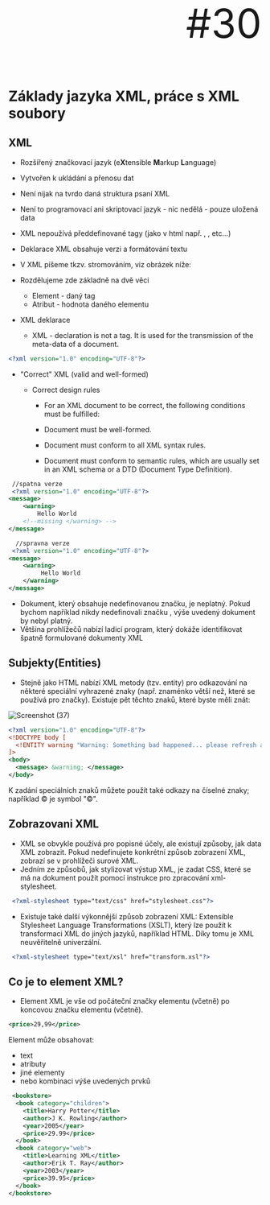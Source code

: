 
<p align="right" style="font-size: 80px;">#30</p>

# Základy jazyka XML, práce s XML soubory

## XML

* Rozšířený značkovací jazyk (e**X**tensible **M**arkup **L**anguage)
* Vytvořen k ukládání a přenosu dat
* Není nijak na tvrdo daná struktura psaní XML
* Není to programovací ani skriptovací jazyk - nic nedělá - pouze uložená data
* XML nepoužívá předdefinované tagy (jako v html např. <body>, <head>, etc...)
* Deklarace XML obsahuje verzi a formátování textu
* V XML píšeme tkzv. stromováním, viz obrázek níže:
 
* Rozdělujeme zde základně na dvě věci

  * Element - daný tag
  * Atribut - hodnota daného elementu 
 
* XML deklarace
  * XML - declaration is not a tag. It is used for the transmission of the meta-data of a document.
```XML
<?xml version="1.0" encoding="UTF-8"?>
```
* "Correct" XML (valid and well-formed)
  * Correct design rules
 
    * For an XML document to be correct, the following conditions must be fulfilled:

    * Document must be well-formed.
    * Document must conform to all XML syntax rules.
    * Document must conform to semantic rules, which are usually set in an XML schema or a DTD (Document Type Definition).
```XML
 //spatna verze
 <?xml version="1.0" encoding="UTF-8"?>
<message>
    <warning>
        Hello World
    <!--missing </warning> -->
</message>
```
```XML
  //spravna verze
 <?xml version="1.0" encoding="UTF-8"?>
<message>
    <warning>
         Hello World
    </warning>
</message>
```
- Dokument, který obsahuje nedefinovanou značku, je neplatný. Pokud bychom například nikdy nedefinovali značku <warning>, výše uvedený dokument by nebyl platný.
- Většina prohlížečů nabízí ladicí program, který dokáže identifikovat špatně formulované dokumenty XML
 
## Subjekty(Entities)
- Stejně jako HTML nabízí XML metody (tzv. entity) pro odkazování na některé speciální vyhrazené znaky (např. znaménko větší než, které se používá pro značky). Existuje pět těchto znaků, které byste měli znát:
 
 ![Screenshot (37)](https://user-images.githubusercontent.com/66387359/154062464-633c301c-46dc-46cc-9640-261c975800b7.png)
 
```XML 
<?xml version="1.0" encoding="UTF-8"?>
<!DOCTYPE body [
  <!ENTITY warning "Warning: Something bad happened... please refresh and try again.">
]>
<body>
  <message> &warning; </message>
</body>
```
 
K zadání speciálních znaků můžete použít také odkazy na číselné znaky; například &#xA9; je symbol "©".
 
## Zobrazovani XML
- XML se obvykle používá pro popisné účely, ale existují způsoby, jak data XML zobrazit. Pokud nedefinujete konkrétní způsob zobrazení XML, zobrazí se v prohlížeči surové XML.
- Jedním ze způsobů, jak stylizovat výstup XML, je zadat CSS, které se má na dokument použít pomocí instrukce pro zpracování xml-stylesheet.
```XML
 <?xml-stylesheet type="text/css" href="stylesheet.css"?>
```
 
- Existuje také další výkonnější způsob zobrazení XML: Extensible Stylesheet Language Transformations (XSLT), který lze použít k transformaci XML do jiných jazyků, například HTML. Díky tomu je XML neuvěřitelně univerzální.
 
```XML
 <?xml-stylesheet type="text/xsl" href="transform.xsl"?>
```
## Co je to element XML?
- Element XML je vše od počáteční značky elementu (včetně) po koncovou značku elementu (včetně).
 
 ```XML
<price>29,99</price>
```
Element může obsahovat:
- text
- atributy
- jiné elementy
- nebo kombinaci výše uvedených prvků

```XML
 <bookstore>
  <book category="children">
    <title>Harry Potter</title>
    <author>J K. Rowling</author>
    <year>2005</year>
    <price>29.99</price>
  </book>
  <book category="web">
    <title>Learning XML</title>
    <author>Erik T. Ray</author>
    <year>2003</year>
    <price>39.95</price>
  </book>
</bookstore>
```
<title>, <author>, <year> a <price> mají textový obsah, protože obsahují text (například 29,99).

<bookstore> a <book> mají obsah elementu, protože obsahují elementy.

<book> má atribut (category="children").
 
 ## Atribut
- Atributy XML musí být uvozeny
- Hodnoty atributů musí být vždy uvedeny v uvozovkách. Lze použít jednoduché nebo dvojité uvozovky.
- Pro pohlaví osoby lze element <person> zapsat takto:
 
 ```XML
<person gender="female">
 ______________________
 
<person gender='female'>
 
 //dva postupy jak to zapsat
```
 
### Prvky XML vs. atributy
- Podívejte se na tyto dva příklady:
 ```XML
 <person gender="female">
  <firstname>Anna</firstname>
  <lastname>Smith</lastname>
</person>
```
 ```XML
<person>
  <gender>female</gender>
  <firstname>Anna</firstname>
  <lastname>Smith</lastname>
</person>
```
V prvním příkladu je pohlaví atributem. V posledním příkladu je gender element. Oba příklady poskytují stejné informace.

V XML neexistují žádná pravidla, kdy používat atributy a kdy elementy.
 
### Vyhnout se atributům XML?
- Při používání atributů je třeba vzít v úvahu tyto věci:
- atributy nemohou obsahovat více hodnot (elementy mohou)
- atributy nemohou obsahovat stromové struktury (elementy mohou)
- atributy nelze snadno rozšiřovat (pro budoucí změny)
 
## syntaxe XML
- XML dokument je text, vždy Unicode, v českém prostředí obvykle kódovaný jako UTF-8, ale jsou přípustná i jiná kódování.

- Na rozdíl od např. HTML, efektivita XML je silně závislá na struktuře, obsahu a integritě. Aby byl dokument považován za správně strukturovaný („well-formed“) [1], musí splňovat aspoň následující vlastnosti:

  - Musí mít právě jeden kořenový (root) element.
  - Neprázdné elementy musí být ohraničeny startovací a ukončovací značkou. Prázdné elementy mohou být označeny tagem „prázdný element“.
  - Všechny hodnoty atributů musí být uzavřeny v uvozovkách – jednoduchých (') nebo dvojitých ("), ale jednoduchá uvozovka musí být uzavřena jednoduchou a dvojitá dvojitou. Opačný pár uvozovek může být použit uvnitř hodnot.
  - Elementy mohou být vnořeny, ale nemohou se překrývat; to znamená, že každý (ne kořenový) element musí být celý obsažen v jiném elementu.
- Jména elementů v XML rozlišují malá a velká písmena: např. „<Příklad>“ a „</Příklad>“ je pár, který vyhovuje správně strukturovanému dokumentu, pár „<Příklad>“ a „</příklad>“ je chybný.
 
Jednoduchý recept v XML jako příklad by mohl vypadat takto:
```XML  
 <?xml version="1.0" encoding="UTF-8" ?>
<!-- Poznámka: Je nutné přidat v budoucnu více receptů. -->
<recept jméno="chleba" čas_přípravy="5 minut" čas_vaření="3 hodiny">
    <titulek>Jednoduchý chleba</titulek>
    <potřeby>
        <přísada množství="3" jednotka="šálek">Mouka</přísada>
        <přísada množství="0,25" jednotka="unce">Kvasnice</přísada>
        <přísada množství="1,5" jednotka="šálek">Horká voda</přísada>
        <přísada množství="1" jednotka="kávová lžička">Sůl</přísada>  
    </potřeby>
    <postup>
        <krok>Smíchejte všechny přísady dohromady a dobře prohněťte.</krok>
        <krok>Zakryjte tkaninou a nechejte hodinu v teplé místnosti.</krok>
        <krok>Znovu prohněťte, umístěte na plech a pečte v troubě.</krok>
    </postup>
</recept>
```
 
## Aplikace XML
Příklady aplikace XML:

- XHTML – XML alternativa jazyka HTML.
- RDF – Resource Description Framework umožňuje popsat metadata a zaznamenat ontologie, např. popsat obsah HTML stránky.
- RSS – Rodina XML formátů, sloužící pro čtení novinek na webových stránkách.
- SMIL – Synchronized Multimedia Integration Language, popisuje multimedia pomocí XML.
- MathML – Mathematical Markup Language je značkovací jazyk pro popis matematických vzorců a symbolů pro použití na webu.
- SVG – Scalable Vector Graphics je jazyk pro popis dvourozměrné vektorové grafiky, statické i dynamické (animace).
- DocBook – Sada definic dokumentů a stylů pro publikační činnost.
- MusicXML – XML soubor pro notový zápis.
- Jabber – Protokol pro Instant messaging.

## Práce s XML v C#

### Vytváření XML

V C# .Net pracujeme v XML jednoduše. Vytváříme elementy a v nich atributy.

```php
XmlDocument doc = new XmlDocument( );

//(1) the xml declaration is recommended, but not mandatory
XmlDeclaration xmlDeclaration = doc.CreateXmlDeclaration( "1.0", "UTF-8", null );
XmlElement root = doc.DocumentElement;
doc.InsertBefore( xmlDeclaration, root );

//(2) string.Empty makes cleaner code
XmlElement element1 = doc.CreateElement( string.Empty, "body", string.Empty );
doc.AppendChild( element1 );

XmlElement element2 = doc.CreateElement( string.Empty, "level1", string.Empty );
element1.AppendChild( element2 );

XmlElement element3 = doc.CreateElement( string.Empty, "level2", string.Empty );
XmlText text1 = doc.CreateTextNode( "text" );
element3.AppendChild( text1 );
element2.AppendChild( element3 );

XmlElement element4 = doc.CreateElement( string.Empty, "level2", string.Empty );
XmlText text2 = doc.CreateTextNode( "other text" );
element4.AppendChild( text2 );
element2.AppendChild( element4 );

doc.Save( "D:\\document.xml" );
```

**Dokážeme také pomocí těchto XML metod vytvořit HTML soubor** (taktéž TAGovací jazyk)

### Čtení XML

Ze souboru XML se čte jednodušeji než se do něj zapisuje, jelikož základní metody XML mají mapování celého dokumentu. Tudíž do něj můžu vstupovat jednoduše pomocí pole

```csharp
XmlTextReader textReader = new XmlTextReader("C:\\books.xml");  
textReader.Read();  
// If the node has value  
while (textReader.Read()) {  
    // Move to fist element  
    textReader.MoveToElement();  
    Console.WriteLine("XmlTextReader Properties Test");  
    Console.WriteLine("===================");  
    // Read this element's properties and display them on console  
    Console.WriteLine("Name:" + textReader.Name);  
    Console.WriteLine("Base URI:" + textReader.BaseURI);  
    Console.WriteLine("Local Name:" + textReader.LocalName);  
    Console.WriteLine("Attribute Count:" + textReader.AttributeCount.ToString());  
    Console.WriteLine("Depth:" + textReader.Depth.ToString());  
    Console.WriteLine("Line Number:" + textReader.LineNumber.ToString());  
    Console.WriteLine("Node Type:" + textReader.NodeType.ToString());  
    Console.WriteLine("Attribute Count:" + textReader.Value.ToString());  
} 
```

## Závěr

XML používám dost často jak na komunikaci s server pomocí AJAX komunikace (pouze v C#), případně k ukládání dočasných i nedočasných dat. Musím tedy, ale říct, že programuji-li v Javě používám převážně JSON, pro jeho lehkost implementování v kódu.

